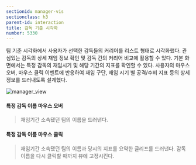 ```yaml
---
sectionid: manager-vis
sectionclass: h3
parent-id: interaction
title: 감독 기준 시각화
number: 5330
---
```


팀 기준 시각화에서 사용자가 선택한 감독들의 커리어를 리스트 형태로 시각화했다. 관심있는 감독의 상세 재임 정보 확인 및 감독 간의 커리어 비교에 활용할 수 있다. 기본 화면에서는 특정 감독의 재임시기 및 해당 기간의 지표를 확인할 수 있다. 사용자의 마우스 오버, 마우스 클릭 이벤트에 반응하여 재임 구단, 재임 시기 별 공격/수비 지표 등의 상세 정보를 드러내도록 설계했다.

![manager_view](http://dl.dropbox.com/s/n0l7jr6y537c47r/manager_view.png)

#### 특정 감독 이름 마우스 오버
> 재임기간 소속됐던 팀의 이름을 드러낸다.

#### 특정 감독 이름 마우스 클릭
> 재임기간 소속됐던 팀의 이름과 당시의 지표를 요약한 글리프를 드러낸다.
> 감독 이름을 다시 클릭할 때까지 뷰에 고정시킨다. 
